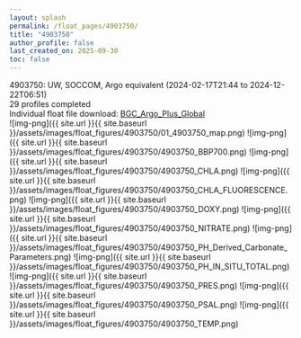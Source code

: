 ```yaml
---
layout: splash
permalink: /float_pages/4903750/
title: "4903750"
author_profile: false
last_created_on: 2025-09-30
toc: false
---
```

 
4903750: UW, SOCCOM, Argo equivalent (2024-02-17T21:44 to 2024-12-22T06:51)\
29 profiles completed\
Individual float file download: [BGC_Argo_Plus_Global](https://ftp.soest.hawaii.edu/bgc_argo_plus/Individual_Floats/outliers_removed/4903750_Sprof_processed.nc)\
![img-png]({{ site.url }}{{ site.baseurl }}/assets/images/float_figures/4903750/01_4903750_map.png)
![img-png]({{ site.url }}{{ site.baseurl }}/assets/images/float_figures/4903750/4903750_BBP700.png)
![img-png]({{ site.url }}{{ site.baseurl }}/assets/images/float_figures/4903750/4903750_CHLA.png)
![img-png]({{ site.url }}{{ site.baseurl }}/assets/images/float_figures/4903750/4903750_CHLA_FLUORESCENCE.png)
![img-png]({{ site.url }}{{ site.baseurl }}/assets/images/float_figures/4903750/4903750_DOXY.png)
![img-png]({{ site.url }}{{ site.baseurl }}/assets/images/float_figures/4903750/4903750_NITRATE.png)
![img-png]({{ site.url }}{{ site.baseurl }}/assets/images/float_figures/4903750/4903750_PH_Derived_Carbonate_Parameters.png)
![img-png]({{ site.url }}{{ site.baseurl }}/assets/images/float_figures/4903750/4903750_PH_IN_SITU_TOTAL.png)
![img-png]({{ site.url }}{{ site.baseurl }}/assets/images/float_figures/4903750/4903750_PRES.png)
![img-png]({{ site.url }}{{ site.baseurl }}/assets/images/float_figures/4903750/4903750_PSAL.png)
![img-png]({{ site.url }}{{ site.baseurl }}/assets/images/float_figures/4903750/4903750_TEMP.png)
